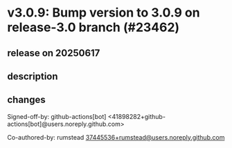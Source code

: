 # v3.0.9: Bump version to 3.0.9 on release-3.0 branch (#23462)

## release on 20250617

## description

## changes

Signed-off-by: github-actions[bot] <41898282+github-actions[bot]@users.noreply.github.com>

Co-authored-by: rumstead <a href="mailto:37445536+rumstead@users.noreply.github.com">37445536+rumstead@users.noreply.github.com</a>

